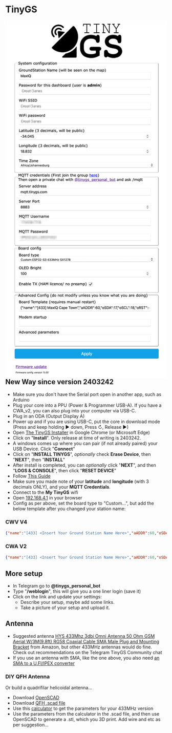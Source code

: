 # TinyGS
<img src="Config_TinyGS.png" align=right width=500>


## New Way since version 2403242
- Make sure you don't have the Serial port open in another app, such as Arduino
- Plug your core into a PPU (Power & Programmer USB-A). If you have a CWA_v2, you can also plug into your computer via USB-C.
- Plug in an ODA (Output Display A)
- Power up and if you are using USB-C, put the core in download mode (Press and keep holding ▶ down, Press ↻, Release ▶)
- Open [The TinyGS Installer](https://installer.tinygs.com/) in Google Chrome (or Microsoft Edge)
- Click on "**Install**". Only release at time of writing is 2403242.
- A windows comes up where you can pair (if not already paired) your USB Device. Click "**Connect**"
- Click on "**INSTALL TINYGS**", _optionally_ check **Erase Device**, then "**NEXT**", then "**INSTALL**"
- After install is completed, you can _optionally_ click "**NEXT**", and then "**LOGS & CONSOLE**", then click "**RESET DEVICE**"
- Follow [This Guide](https://github.com/G4lile0/tinyGS/wiki/Ground-Station-configuration)
- Make sure you made note of your **latitude** and **longitude** (with 3 decimals ONLY), and your **MQTT Credentials**.
- Connect to the **My TinyGS** wifi
- Open [192.168.4.1](192.168.4.1) in your browser
- Config as per above, set the board type to "Custom...", but add the below template after you changed your station name:

### CWV V4
```JSON
{"name":"[433] <Insert Your Ground Station Name Here>","aADDR":60,"oSDA":26,"oSCL":27,"oRST":-1,"pBut":0,"led":0,"radio":1,"lNSS":15,"lDIO0":33,"lDIO1":0,"lBUSSY":0,"lRST":0,"lMISO":12,"lMOSI":13,"lSCK":14,"lTCXOV":0.0}
```
### CWA V2
```JSON
{"name":"[433] <Insert Your Ground Station Name Here>","aADDR":60,"oSDA":17,"oSCL":18,"oRST":-1,"pBut":0,"led":40,"radio":1,"lNSS":35,"lDIO0":34,"lDIO1":0,"lBUSSY":0,"lRST":0,"lMISO":38,"lMOSI":37,"lSCK":36,"lTCXOV":0.0}
```

## More setup
- In Telegram go to **@tinygs_personal_bot**
- Type "**/weblogin**", this will give you a one liner login (save it)
- Click on the link and update your settings:
  - Describe your setup, maybe add some links.
  - Take a picture of your setup and upload it.


## Antenna
- Suggested antenna [HYS 433Mhz 3dbi Omni Antenna 50 Ohm GSM Aerial W/3M(9.8ft) RG58 Coaxial Cable SMA Male Plug and Mounting Bracket](https://www.amazon.com/gp/product/B086YV2QLS) from Amazon, but other 433MHz antennas would do fine. Check out recommendations on the Telegram TinyGS Community chat
- If you use an antenna with SMA, like the one above, you also need [an SMA to a U.Fl/IPEX converter](https://www.amazon.com/gp/product/B01HXU1PKS)

### DIY QFH Antenna 
Or build a quadrifilar helicoidal antenna...
- Download [OpenSCAD](https://openscad.org)
- Download [QFH .scad file](https://www.thingiverse.com/thing:634205)
- Use this [calculator](http://jcoppens.com/ant/qfh/calc.en.php) to get the parameters for your 433MHz version
- Use the parameters from the calculator in the .scad file, and then use OpenSCAD to generate a .stl, which you 3D print. Add wire and etc as per suggestion...
